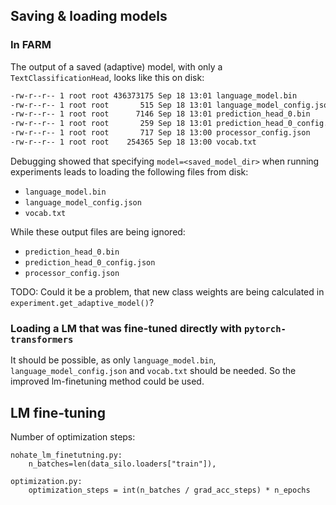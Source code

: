 
## Saving & loading models 

### In FARM

The output of a saved (adaptive) model, with only a `TextClassificationHead`, looks like this on disk:

```bash
-rw-r--r-- 1 root root 436373175 Sep 18 13:01 language_model.bin
-rw-r--r-- 1 root root       515 Sep 18 13:01 language_model_config.json
-rw-r--r-- 1 root root      7146 Sep 18 13:01 prediction_head_0.bin
-rw-r--r-- 1 root root       259 Sep 18 13:01 prediction_head_0_config.json
-rw-r--r-- 1 root root       717 Sep 18 13:00 processor_config.json
-rw-r--r-- 1 root root    254365 Sep 18 13:00 vocab.txt
```

Debugging showed that specifying `model=<saved_model_dir>` when running experiments leads to loading the following files from disk: 

* `language_model.bin`
* `language_model_config.json`
* `vocab.txt`

While these output files are being ignored:

* `prediction_head_0.bin`
* `prediction_head_0_config.json`
* `processor_config.json`

TODO: Could it be a problem, that new class weights are being calculated in `experiment.get_adaptive_model()`?

### Loading a LM that was fine-tuned directly with `pytorch-transformers`

It should be possible, as only `language_model.bin`, `language_model_config.json` and `vocab.txt` should be needed. 
So the improved lm-finetuning method could be used.

## LM fine-tuning

Number of optimization steps:

```
nohate_lm_finetutning.py:
    n_batches=len(data_silo.loaders["train"]),

optimization.py:
    optimization_steps = int(n_batches / grad_acc_steps) * n_epochs
```
